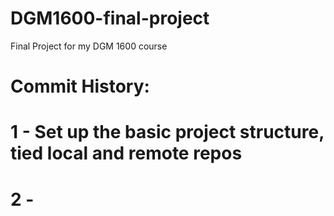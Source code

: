 # DGM1600-final-project
Final Project for my DGM 1600 course

# Commit History:
# 1 - Set up the basic project structure, tied local and remote repos
# 2 - 